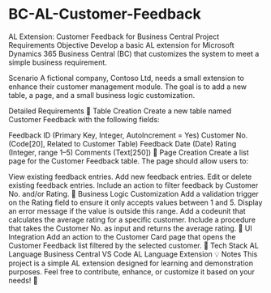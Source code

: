 # BC-AL-Customer-Feedback
AL Extension: Customer Feedback for Business Central
Project Requirements
Objective
Develop a basic AL extension for Microsoft Dynamics 365 Business Central (BC) that customizes the system to meet a simple business requirement.

Scenario
A fictional company, Contoso Ltd, needs a small extension to enhance their customer management module. The goal is to add a new table, a page, and a small business logic customization.

Detailed Requirements
📌 Table Creation
Create a new table named Customer Feedback with the following fields:

Feedback ID (Primary Key, Integer, AutoIncrement = Yes)
Customer No. (Code[20], Related to Customer Table)
Feedback Date (Date)
Rating (Integer, range 1–5)
Comments (Text[250])
📌 Page Creation
Create a list page for the Customer Feedback table. The page should allow users to:

View existing feedback entries.
Add new feedback entries.
Edit or delete existing feedback entries.
Include an action to filter feedback by Customer No. and/or Rating.
📌 Business Logic Customization
Add a validation trigger on the Rating field to ensure it only accepts values between 1 and 5. Display an error message if the value is outside this range.
Add a codeunit that calculates the average rating for a specific customer.
Include a procedure that takes the Customer No. as input and returns the average rating.
📌 UI Integration
Add an action to the Customer Card page that opens the Customer Feedback list filtered by the selected customer.
🚀 Tech Stack
AL Language
Business Central
VS Code
AL Language Extension
💡 Notes
This project is a simple AL extension designed for learning and demonstration purposes. Feel free to contribute, enhance, or customize it based on your needs! 🎯
